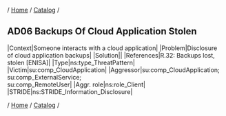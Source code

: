 / [Home](/acctp/) / [Catalog](/acctp/catalog/) /

## AD06 Backups Of Cloud Application Stolen

|Context|Someone interacts with a cloud application|
|Problem|Disclosure of cloud application backups|
|Solution||
|References|R.32: Backups lost, stolen [ENISA]|
|Type|ns:type_ThreatPattern|
|Victim|su:comp_CloudApplication|
|Aggressor|su:comp_CloudApplication;<br /> su:comp_ExternalService;<br /> su:comp_RemoteUser|
|Aggr. role|ns:role_Client|
|STRIDE|ns:STRIDE_Information_Disclosure|

/ [Home](/acctp/) / [Catalog](/acctp/catalog/) /
